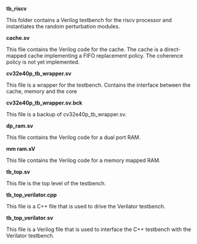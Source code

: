 
**tb_riscv**

This folder contains a Verilog testbench for the riscv processor and instantiates the random perturbation modules.

**cache.sv**

This file contains the Verilog code for the cache. The cache is a direct-mapped cache implementing a 
FIFO replacement policy. The coherence policy is not yet implemented.

**cv32e40p_tb_wrapper.sv**

This file is a wrapper for the testbench. Contains the interface between the cache, memory and the core

**cv32e40p_tb_wrapper.sv.bck**

This file is a backup of cv32e40p_tb_wrapper.sv. 

**dp_ram.sv**

This file contains the Verilog code for a dual port RAM.

**mm ram.sV**

This file contains the Verilog code for a memory mapped RAM.

**tb_top.sv**

This file is the top level of the testbench.

**tb_top_verilator.cpp**

This file is a C++ file that is used to drive the Verilator testbench.

**tb_top_verilator.sv**

This file is a Verilog file that is used to interface the C++ testbench with the Verilator testbench.
